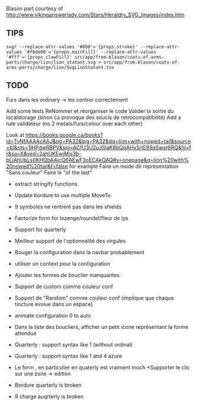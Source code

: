 Blason part courtesy of http://www.vikinganswerlady.com/Stars/Heraldry_SVG_Images/index.htm


TIPS
---

```
svgr --replace-attr-values '#000'='{props.stroke}' --replace-attr-values '#f8de00'='{props.mainFill}' --replace-attr-values '#fff'='{props.clawFill}' src/app/from-blason/coats-of-arms-parts/charge/lion/lion_statant.svg > src/app/from-blason/coats-of-arms-parts/charge/lion/SvgLionStatant.tsx
```

TODO
---

Furs dans les ordinary ->  les centrer correctement

Add some tests
ReNommer et réorganiser le code
Valider la sortie du localstorage (sinon ca provoque des soucis de retrocompatibilité)
Add a rule validateur (no 2 metals/furs/colour over each other)

Look at https://books.google.ca/books?id=TvNfAAAAcAAJ&pg=PA32&lpg=PA32&dq=lion+with+nowed+tail&source=bl&ots=1IHPdwRBPV&sig=ACfU3U2uJSlaK6bQqAHx5rtE69aSwsr6RQ&hl=fr&sa=X&ved=2ahUKEwjMjs3b-bLjAhUbLs0KHQbAAjcQ6AEwF3oECAkQAQ#v=onepage&q=lion%20with%20nowed%20tail&f=false for example
Faire un mode de representation "Sans couleur"
Faire le "of the last"
* extract stringify functions
* Update bordure to use multiple MoveTo
* 9 symboles ne rentrent pas dans les shields

* Factorize form for lozenge/roundel/fleur de lys
* Support for quarterly

* Meilleur support de l'optionnalité des virgules
* Bouger la configuration dans la navbar probablement
* utiliser un context pour la configuration
* Ajouter les formes de bouclier manquantes
* Support de custom comme couleur conf
* Support de "Random" comme couleur conf (implique que chaque tincture evolue dans un espace)
* animate configuration 0 to auto 
* Dans la liste des boucliers, afficher un petit icone représentant la forme attendue

* Quarterly : support syntax like 1 (without ordinal)
* Quarterly : support syntax like 1 and 4 azure
* Le form , en particulier en quaterly est vraiment moch
*Supporter le clic sur une zone -> edition
* Bordure quarterly is broken
* 9 charge auqrterly is broken
